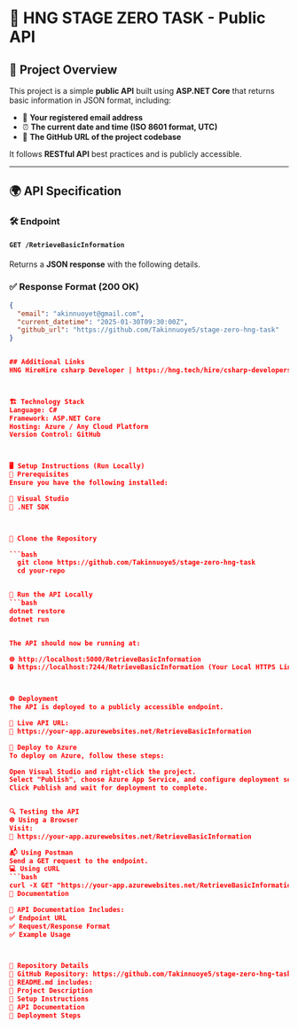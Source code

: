﻿# 🚀 HNG STAGE ZERO TASK - Public API  

## 📌 Project Overview  
This project is a simple **public API** built using **ASP.NET Core** that returns basic information in JSON format, including:  
- 📧 **Your registered email address**  
- ⏰ **The current date and time (ISO 8601 format, UTC)**  
- 🔗 **The GitHub URL of the project codebase**  

It follows **RESTful API** best practices and is publicly accessible.

---

## 🌍 API Specification  

### **🛠 Endpoint**  
#### `GET /RetrieveBasicInformation`  
Returns a **JSON response** with the following details.  

### **✅ Response Format (200 OK)**  
```json
{
  "email": "akinnuoyet@gmail.com",
  "current_datetime": "2025-01-30T09:30:00Z",
  "github_url": "https://github.com/Takinnuoye5/stage-zero-hng-task"
}


## Additional Links
HNG HireHire csharp Developer | https://hng.tech/hire/csharp-developers



🏗 Technology Stack
Language: C#
Framework: ASP.NET Core
Hosting: Azure / Any Cloud Platform
Version Control: GitHub



🖥 Setup Instructions (Run Locally)
📌 Prerequisites
Ensure you have the following installed:

🔹 Visual Studio
🔹 .NET SDK



📂 Clone the Repository

```bash
  git clone https://github.com/Takinnuoye5/stage-zero-hng-task
  cd your-repo


🚀 Run the API Locally
```bash
dotnet restore
dotnet run


The API should now be running at:

🌐 http://localhost:5000/RetrieveBasicInformation
🔒 https://localhost:7244/RetrieveBasicInformation (Your Local HTTPS Link)



🌐 Deployment
The API is deployed to a publicly accessible endpoint.

📌 Live API URL:
🔗 https://your-app.azurewebsites.net/RetrieveBasicInformation

🚀 Deploy to Azure
To deploy on Azure, follow these steps:

Open Visual Studio and right-click the project.
Select "Publish", choose Azure App Service, and configure deployment settings.
Click Publish and wait for deployment to complete.


🔍 Testing the API
🌐 Using a Browser
Visit:
🔗 https://your-app.azurewebsites.net/RetrieveBasicInformation

📬 Using Postman
Send a GET request to the endpoint.
💻 Using cURL
```bash
curl -X GET "https://your-app.azurewebsites.net/RetrieveBasicInformation" -H "Accept: application/json"
📜 Documentation

📄 API Documentation Includes:
✅ Endpoint URL
✅ Request/Response Format
✅ Example Usage



🔗 Repository Details
📂 GitHub Repository: https://github.com/Takinnuoye5/stage-zero-hng-task
📜 README.md includes:
🔹 Project Description
🔹 Setup Instructions
🔹 API Documentation
🔹 Deployment Steps


